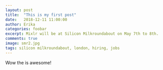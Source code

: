 ```yaml
---
layout: post
title:  "This is my first post"
date:   2018-12-11 11:00:00
author: Erika
categories: foobar
excerpt: Mixlr will be at Silicon Milkroundabout on May 7th to 8th.
comments: true
image: smr2.jpg
tags: silicon milkroundabout, london, hiring, jobs
---
```


Wow the is awesome!